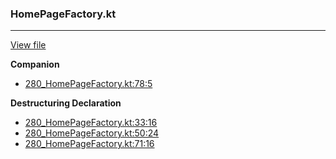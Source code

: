 ### HomePageFactory.kt
---
[View file](../files/280_HomePageFactory.kt)

**Companion**

 - [280_HomePageFactory.kt:78:5](../files/280_HomePageFactory.kt#L78)

**Destructuring Declaration**

 - [280_HomePageFactory.kt:33:16](../files/280_HomePageFactory.kt#L33)
 - [280_HomePageFactory.kt:50:24](../files/280_HomePageFactory.kt#L50)
 - [280_HomePageFactory.kt:71:16](../files/280_HomePageFactory.kt#L71)
